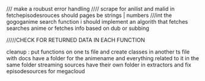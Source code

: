 /// make a roubust error handling
//// scrape for anilist and malid in fetchepisodesrouces
should pages be strings | numbers
///int the gogoganime search function i should implement an algorith that fetches searches anime or fetches info based on dub or subbing

/////CHECK FOR RETURNED DATA IN EACH FUNCTION

cleanup : put functions on one ts file and create classes in another ts file with docs
have a folder for the animename and everything related to it in the same folder
streaming sources have their own folder in extractors and fix episodesources for megacloud
